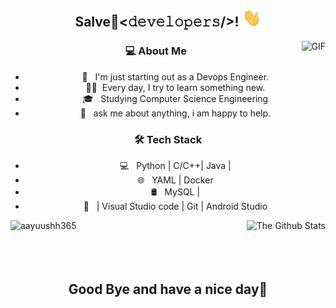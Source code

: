 <div align="center">
<h2> Salve👋<𝚍𝚎𝚟𝚎𝚕𝚘𝚙𝚎𝚛𝚜/>! <img src="https://github.com/ABSphreak/ABSphreak/blob/master/gifs/Hi.gif" width="30px"></h2>

<img align="right" alt="GIF" src="https://media.giphy.com/media/l3vR85PnGsBwu1PFK/giphy.gif"/>

<h3> 💻 About Me </h3>

- 🔭 &nbsp; I'm just starting out as a Devops Engineer.
- 🧑‍💻&nbsp; Every day, I try to learn something new.
- 🎓 &nbsp; Studying Computer Science Engineering
- 💬 &nbsp; ask me about anything, i am happy to help.

<h3>🛠 Tech Stack</h3>

- 💻 &nbsp; Python | C/C++| Java | 
- 🌐 &nbsp; YAML | Docker
- 🛢 &nbsp; MySQL | 
- 🔧 &nbsp; | Visual Studio code | Git | Android Studio




 <img align="left" src="https://github-readme-stats.vercel.app/api/top-langs?username=aayuushh365&show_icons=true&locale=en&layout=compact&title_color=00ff7f&text_color=c9cacc&icon_color=2bbc8a&bg_color=1d1f21" alt="aayuushh365" />




<img align="right" src="https://github-readme-stats.vercel.app/api?username=aayuushh365&include_all_commits=true&count_private=true&show_icons=true&line_height=20&title_color=7A7ADB&icon_color=2234AE&text_color=D3D3D3&bg_color=0,000000,130F40" alt="The Github Stats">

 <br>
 <br>
 <br>
 <br>
 <h2>Good Bye and have a nice day👋</h2>
